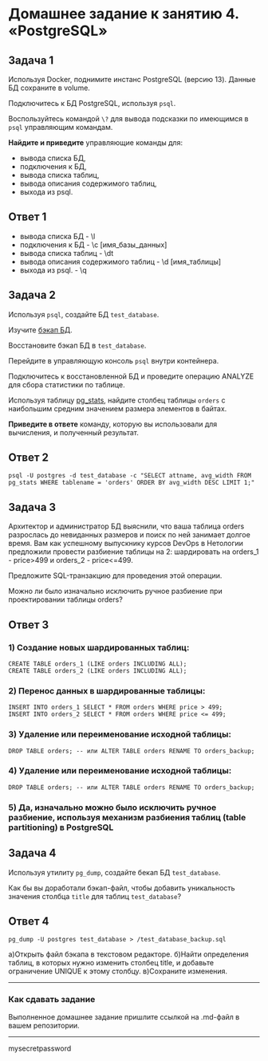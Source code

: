 # Домашнее задание к занятию 4. «PostgreSQL»

## Задача 1

Используя Docker, поднимите инстанс PostgreSQL (версию 13). Данные БД сохраните в volume.

Подключитесь к БД PostgreSQL, используя `psql`.

Воспользуйтесь командой `\?` для вывода подсказки по имеющимся в `psql` управляющим командам.

**Найдите и приведите** управляющие команды для:

- вывода списка БД,
- подключения к БД,
- вывода списка таблиц,
- вывода описания содержимого таблиц,
- выхода из psql.
  
## Ответ 1
 
- вывода списка БД - \l
- подключения к БД - \c [имя_базы_данных]
- вывода списка таблиц - \dt 
- вывода описания содержимого таблиц - \d [имя_таблицы]
- выхода из psql. - \q

## Задача 2

Используя `psql`, создайте БД `test_database`.

Изучите [бэкап БД](https://github.com/netology-code/virt-homeworks/tree/virt-11/06-db-04-postgresql/test_data).

Восстановите бэкап БД в `test_database`.

Перейдите в управляющую консоль `psql` внутри контейнера.

Подключитесь к восстановленной БД и проведите операцию ANALYZE для сбора статистики по таблице.

Используя таблицу [pg_stats](https://postgrespro.ru/docs/postgresql/12/view-pg-stats), найдите столбец таблицы `orders` 
с наибольшим средним значением размера элементов в байтах.

**Приведите в ответе** команду, которую вы использовали для вычисления, и полученный результат.

## Ответ 2

```
psql -U postgres -d test_database -c "SELECT attname, avg_width FROM pg_stats WHERE tablename = 'orders' ORDER BY avg_width DESC LIMIT 1;"
```

## Задача 3

Архитектор и администратор БД выяснили, что ваша таблица orders разрослась до невиданных размеров и
поиск по ней занимает долгое время. Вам как успешному выпускнику курсов DevOps в Нетологии предложили
провести разбиение таблицы на 2: шардировать на orders_1 - price>499 и orders_2 - price<=499.

Предложите SQL-транзакцию для проведения этой операции.

Можно ли было изначально исключить ручное разбиение при проектировании таблицы orders?

## Ответ 3

### 1) Создание новых шардированных таблиц:
```
CREATE TABLE orders_1 (LIKE orders INCLUDING ALL);
CREATE TABLE orders_2 (LIKE orders INCLUDING ALL);
```

### 2) Перенос данных в шардированные таблицы:
```
INSERT INTO orders_1 SELECT * FROM orders WHERE price > 499;
INSERT INTO orders_2 SELECT * FROM orders WHERE price <= 499;
```

### 3) Удаление или переименование исходной таблицы:
```
DROP TABLE orders; -- или ALTER TABLE orders RENAME TO orders_backup;
```

### 4) Удаление или переименование исходной таблицы:
```
DROP TABLE orders; -- или ALTER TABLE orders RENAME TO orders_backup;
```

### 5) Да, изначально можно было исключить ручное разбиение, используя механизм разбиения таблиц (table partitioning) в PostgreSQL


## Задача 4

Используя утилиту `pg_dump`, создайте бекап БД `test_database`.

Как бы вы доработали бэкап-файл, чтобы добавить уникальность значения столбца `title` для таблиц `test_database`?

## Ответ 4

```
pg_dump -U postgres test_database > /test_database_backup.sql
```
   а)Открыть файл бэкапа в текстовом редакторе.
   б)Найти определения таблиц, в которых нужно изменить столбец title, и добавьте ограничение UNIQUE к этому столбцу.
   в)Сохраните изменения.


---

### Как cдавать задание

Выполненное домашнее задание пришлите ссылкой на .md-файл в вашем репозитории.

---

mysecretpassword